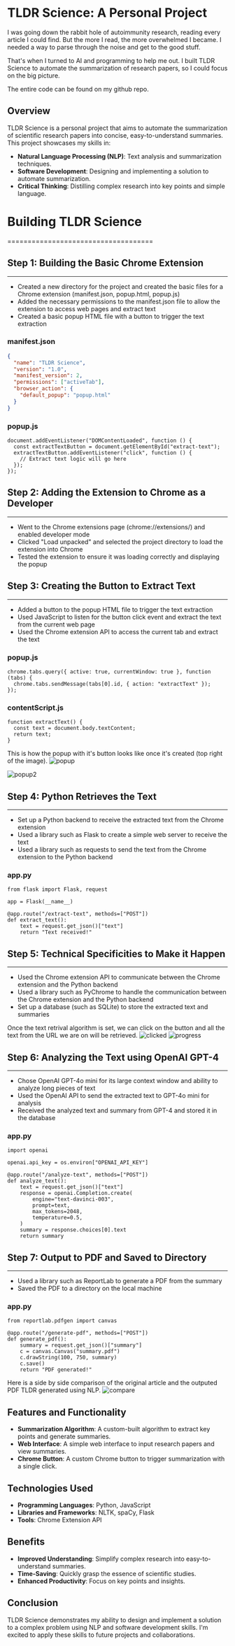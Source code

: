 # TLDR Science: A Personal Project

I was going down the rabbit hole of autoimmunity research, reading every article I could find. But the more I read, the more overwhelmed I became. I needed a way to parse through the noise and get to the good stuff.

That's when I turned to AI and programming to help me out. I built TLDR Science to automate the summarization of research papers, so I could focus on the big picture.

The entire code can be found on my github repo. 

## Overview

TLDR Science is a personal project that aims to automate the summarization of scientific research papers into concise, easy-to-understand summaries. This project showcases my skills in:

* **Natural Language Processing (NLP)**: Text analysis and summarization techniques.
* **Software Development**: Designing and implementing a solution to automate summarization.
* **Critical Thinking**: Distilling complex research into key points and simple language.

# Building TLDR Science
====================================

## Step 1: Building the Basic Chrome Extension
------------------------------------

* Created a new directory for the project and created the basic files for a Chrome extension (manifest.json, popup.html, popup.js)
* Added the necessary permissions to the manifest.json file to allow the extension to access web pages and extract text
* Created a basic popup HTML file with a button to trigger the text extraction

### manifest.json
```json
{
  "name": "TLDR Science",
  "version": "1.0",
  "manifest_version": 2,
  "permissions": ["activeTab"],
  "browser_action": {
    "default_popup": "popup.html"
  }
} 
```
### popup.js
```
document.addEventListener("DOMContentLoaded", function () {
  const extractTextButton = document.getElementById("extract-text");
  extractTextButton.addEventListener("click", function () {
    // Extract text logic will go here
  });
});
```




## Step 2: Adding the Extension to Chrome as a Developer
-----------------------------------------------

* Went to the Chrome extensions page (chrome://extensions/) and enabled developer mode
* Clicked "Load unpacked" and selected the project directory to load the extension into Chrome
* Tested the extension to ensure it was loading correctly and displaying the popup

## Step 3: Creating the Button to Extract Text
-----------------------------------------

* Added a button to the popup HTML file to trigger the text extraction
* Used JavaScript to listen for the button click event and extract the text from the current web page
* Used the Chrome extension API to access the current tab and extract the text

### popup.js
```
chrome.tabs.query({ active: true, currentWindow: true }, function (tabs) {
  chrome.tabs.sendMessage(tabs[0].id, { action: "extractText" });
});
```
### contentScript.js
```
function extractText() {
  const text = document.body.textContent;
  return text;
}
```
This is how the popup with it's button looks like once it's created (top right of the image).
![popup](1article-first-popup.png) 

![popup2](2article-first-popup.png) 

## Step 4: Python Retrieves the Text
--------------------------------

* Set up a Python backend to receive the extracted text from the Chrome extension
* Used a library such as Flask to create a simple web server to receive the text
* Used a library such as requests to send the text from the Chrome extension to the Python backend

### app.py
```
from flask import Flask, request

app = Flask(__name__)

@app.route("/extract-text", methods=["POST"])
def extract_text():
    text = request.get_json()["text"]
    return "Text received!"
```

## Step 5: Technical Specificities to Make it Happen
----------------------------------------------

* Used the Chrome extension API to communicate between the Chrome extension and the Python backend
* Used a library such as PyChrome to handle the communication between the Chrome extension and the Python backend
* Set up a database (such as SQLite) to store the extracted text and summaries

Once the text retrival algorithm is set, we can click on the button and all the text from the URL 
we are on will be retrieved.
![clicked](3click-progress.png) 
![progress](4progress.png) 

## Step 6: Analyzing the Text using OpenAI GPT-4
--------------------------------------------

* Chose OpenAI GPT-4o mini for its large context window and ability to analyze long pieces of text
* Used the OpenAI API to send the extracted text to GPT-4o mini for analysis
* Received the analyzed text and summary from GPT-4 and stored it in the database

### app.py
```
import openai

openai.api_key = os.environ["OPENAI_API_KEY"]

@app.route("/analyze-text", methods=["POST"])
def analyze_text():
    text = request.get_json()["text"]
    response = openai.Completion.create(
        engine="text-davinci-003",
        prompt=text,
        max_tokens=2048,
        temperature=0.5,
    )
    summary = response.choices[0].text
    return summary
```

## Step 7: Output to PDF and Saved to Directory
---------------------------------------------

* Used a library such as ReportLab to generate a PDF from the summary
* Saved the PDF to a directory on the local machine

### app.py 
```
from reportlab.pdfgen import canvas

@app.route("/generate-pdf", methods=["POST"])
def generate_pdf():
    summary = request.get_json()["summary"]
    c = canvas.Canvas("summary.pdf")
    c.drawString(100, 750, summary)
    c.save()
    return "PDF generated!"
```

Here is a side by side comparison of the original article and the outputed PDF TLDR generated using NLP.
![compare](5compare.png) 

## Features and Functionality

* **Summarization Algorithm**: A custom-built algorithm to extract key points and generate summaries.
* **Web Interface**: A simple web interface to input research papers and view summaries.
* **Chrome Button**: A custom Chrome button to trigger summarization with a single click.

## Technologies Used

* **Programming Languages**: Python, JavaScript
* **Libraries and Frameworks**: NLTK, spaCy, Flask
* **Tools**: Chrome Extension API

## Benefits

* **Improved Understanding**: Simplify complex research into easy-to-understand summaries.
* **Time-Saving**: Quickly grasp the essence of scientific studies.
* **Enhanced Productivity**: Focus on key points and insights.

## Conclusion

TLDR Science demonstrates my ability to design and implement a solution to a complex problem using NLP and software development skills. I'm excited to apply these skills to future projects and collaborations.
